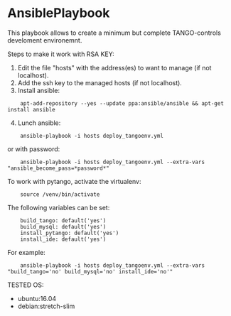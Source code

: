 # AnsiblePlaybook
This playbook allows to create a minimum but complete TANGO-controls develoment environemnt.

Steps to make it work with RSA KEY:
1. Edit the file "hosts" with the address(es) to want to manage (if not localhost).
2. Add the ssh key to the managed hosts (if not localhost). 
3. Install ansible:
``` 
    apt-add-repository --yes --update ppa:ansible/ansible && apt-get install ansible
```
4. Lunch ansible:
``` 
    ansible-playbook -i hosts deploy_tangoenv.yml 
```
or with password: 
```
    ansible-playbook -i hosts deploy_tangoenv.yml --extra-vars "ansible_become_pass=*password*"
```

To work with pytango, activate the virtualenv:
``` 
    source /venv/bin/activate
```

The following variables can be set:
```
    build_tango: default('yes')
    build_mysql: default('yes')
    install_pytango: default('yes')
    install_ide: default('yes')
```

For example:
```
    ansible-playbook -i hosts deploy_tangoenv.yml --extra-vars "build_tango='no' build_mysql='no' install_ide='no'"
```

TESTED OS:
* ubuntu:16.04
* debian:stretch-slim
